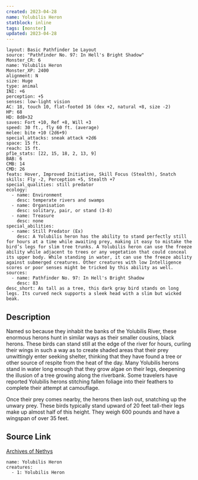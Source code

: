```yaml
---
created: 2023-04-28
name: Yolubilis Heron
statblock: inline
tags: [monster]
updated: 2023-04-28
---
```

```statblock
layout: Basic Pathfinder 1e Layout
source: "Pathfinder No. 97: In Hell's Bright Shadow"
Monster_CR: 6
name: Yolubilis Heron
Monster_XP: 2400
alignment: N
size: Huge
type: animal
INI: +6
perception: +5
senses: low-light vision
AC: 18, touch 10, flat-footed 16 (dex +2, natural +8, size -2)
HP: 68
HD: 8d8+32
saves: Fort +10, Ref +8, Will +3
speed: 30 ft., fly 60 ft. (average)
melee: bite +10 (2d6+9)
special_attacks: sneak attack +2d6
space: 15 ft.
reach: 15 ft.
pf1e_stats: [22, 15, 18, 2, 13, 9]
BAB: 6
CMB: 14
CMD: 26
feats: Hover, Improved Initiative, Skill Focus (Stealth), Snatch
skills: Fly -2, Perception +5, Stealth +7
special_qualities: still predator
ecology:
  - name: Environment
    desc: temperate rivers and swamps
  - name: Organisation
    desc: solitary, pair, or stand (3-8)
  - name: Treasure
    desc: none
special_abilities:
  - name: Still Predator (Ex)
    desc: A Yolubilis heron has the ability to stand perfectly still for hours at a time while awaiting prey, making it easy to mistake the bird’s legs for slim tree trunks. A Yolubilis heron can use the freeze ability while adjacent to trees or any vegetation that could conceal its upper body. While standing in water, it can use the freeze ability against submerged creatures. Other creatures with low Intelligence scores or poor senses might be tricked by this ability as well.
sources:
  - name: Pathfinder No. 97: In Hell's Bright Shadow
    desc: 83
desc_short: As tall as a tree, this dark gray bird stands on long legs. Its curved neck supports a sleek head with a slim but wicked beak.
```
## Description
Named so because they inhabit the banks of the Yolubilis River, these enormous herons hunt in similar ways as their smaller cousins, black herons. These birds can stand still at the edge of the river for hours, curling their wings in such a way as to create shaded areas that their prey unwittingly enter seeking shelter, thinking that they have found a tree or other source of respite from the heat of the day. Many Yolubilis herons stand in water long enough that they grow algae on their legs, deepening the illusion of a tree growing along the riverbank. Some travelers have reported Yolubilis herons stitching fallen foliage into their feathers to complete their attempt at camouflage.

Once their prey comes nearby, the herons then lash out, snatching up the unwary prey. These birds typically stand upward of 20 feet tall-their legs make up almost half of this height. They weigh 600 pounds and have a wingspan of over 35 feet.
## Source Link
[Archives of Nethys](https://aonprd.com/MonsterDisplay.aspx?ItemName=Yolubilis%20Heron)
```encounter-table
name: Yolubilis Heron
creatures:
  - 1: Yolubilis Heron
```
